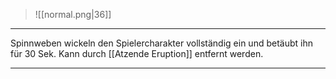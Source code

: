 > ![[normal.png|36]]

***

Spinnweben wickeln den Spielercharakter vollständig ein und betäubt ihn für 30 Sek. Kann durch [[Atzende Eruption]] entfernt werden. 


***